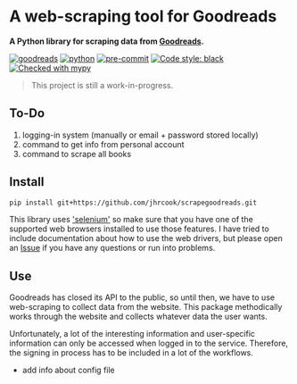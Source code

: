 # A web-scraping tool for Goodreads

**A Python library for scraping data from [Goodreads](https://www.goodreads.com).**

[![goodreads](https://img.shields.io/badge/scrape-Goodreads-372213.svg?style=flat&logo=goodreads&logoColor=#262626)](https://www.goodreads.com)
[![python](https://img.shields.io/badge/Python-3.9-3776AB.svg?style=flat&logo=python&logoColor=white)](https://www.python.org)
[![pre-commit](https://img.shields.io/badge/pre--commit-enabled-brightgreen?logo=pre-commit&logoColor=white)](https://github.com/pre-commit/pre-commit)
[![Code style: black](https://img.shields.io/badge/code%20style-black-000000.svg)](https://github.com/psf/black)
[![Checked with mypy](http://www.mypy-lang.org/static/mypy_badge.svg)](http://mypy-lang.org/)

> This project is still a work-in-progress.

## To-Do

1. logging-in system (manually or email + password stored locally)
1. command to get info from personal account
1. command to scrape all books

## Install

```bash
pip install git+https://github.com/jhrcook/scrapegoodreads.git
```

This library uses ['selenium'](https://pypi.org/project/selenium/) so make sure that you have one of the supported web browsers installed to use those features.
I have tried to include documentation about how to use the web drivers, but please open an [Issue](https://github.com/jhrcook/scrapegoodreads/issues) if you have any questions or run into problems.

## Use

Goodreads has closed its API to the public, so until then, we have to use web-scraping to collect data from the website.
This package methodically works through the website and collects whatever data the user wants.

Unfortunately, a lot of the interesting information and user-specific information can only be accessed when logged in to the service.
Therefore, the signing in process has to be included in a lot of the workflows.

- add info about config file

